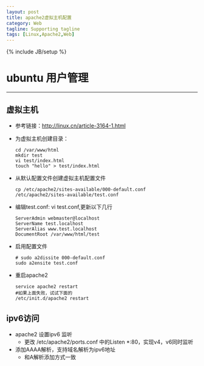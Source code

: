 ```yaml
---
layout: post
title: apache2虚拟主机配置
category: Web
tagline: Supporting tagline
tags: [Linux,Apache2,Web]
---
```

{% include JB/setup %}
# ubuntu 用户管理
--------------------------------------------------------------------------------

## 虚拟主机
- 参考链接：http://linux.cn/article-3164-1.html
- 为虚拟主机创建目录：

  ```
  cd /var/www/html
  mkdir test
  vi test/index.html
  touch "hello" > test/index.html
  ```

- 从默认配置文件创建虚拟主机配置文件

  ```
  cp /etc/apache2/sites-available/000-default.conf /etc/apache2/sites-available/test.conf
  ```

- 编辑test.conf: vi test.conf,更新以下几行

  ```
  ServerAdmin webmaster@localhost
  ServerName test.localhost
  ServerAlias www.test.localhost
  DocumentRoot /var/www/html/test
  ```

- 启用配置文件

  ```
  # sudo a2dissite 000-default.conf
  sudo a2ensite test.conf
  ```

- 重启apache2

  ```
  service apache2 restart
  #如果上面失败，试试下面的
  /etc/init.d/apache2 restart
  ```

## ipv6访问
- apache2 设置ipv6 监听
    + 更改 /etc/apache2/ports.conf 中的Listen *:80，实现v4，v6同时监听
- 添加AAAA解析，支持域名解析为ipv6地址
    + 和A解析添加方式一致
